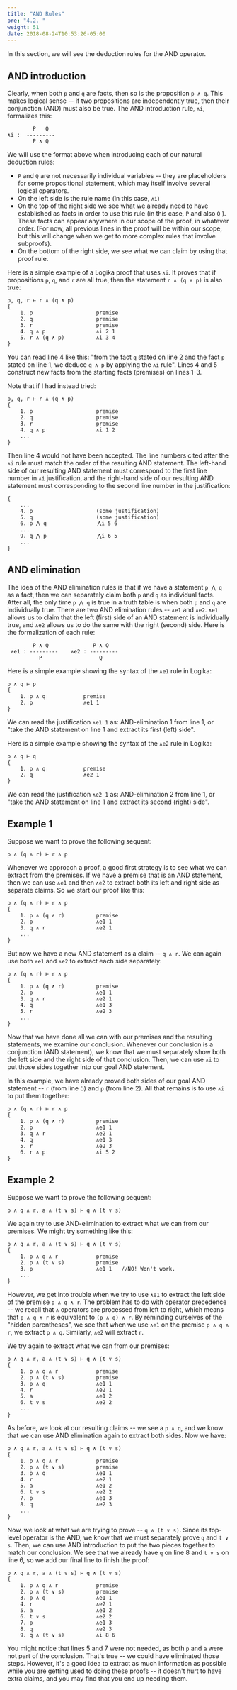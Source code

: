 ```yaml
---
title: "AND Rules"
pre: "4.2. "
weight: 51
date: 2018-08-24T10:53:26-05:00
---
```


In this section, we will see the deduction rules for the AND operator.

## AND introduction

Clearly, when both `p` and `q` are facts, then so is the proposition `p ∧ q`. This makes logical sense -- if two propositions are independently true, then their conjunction (AND) must also be true. The AND introduction rule, `∧i`, formalizes this:

```text
        P   Q   
∧i :  ---------   
        P ∧ Q
```

We will use the format above when introducing each of our natural deduction rules:

- `P` and `Q` are not necessarily individual variables -- they are placeholders for some propositional statement, which may itself involve several logical operators.
- On the left side is the rule name (in this case, `∧i`)
- On the top of the right side we see what we already need to have established as facts in order to use this rule (in this case, `P` and also `Q` ). These facts can appear anywhere in our scope of the proof, in whatever order. (For now, all previous lines in the proof will be within our scope, but this will change when we get to more complex rules that involve subproofs).
- On the bottom of the right side, we see what we can claim by using that proof rule.

Here is a simple example of a Logika proof that uses `∧i`. It proves that if propositions `p`, `q`, and `r` are all true, then the statement `r ∧ (q ∧ p)` is also true:

```text
p, q, r ⊢ r ∧ (q ∧ p)
{
    1. p                    premise
    2. q                    premise
    3. r                    premise
    4. q ∧ p                ∧i 2 1
    5. r ∧ (q ∧ p)          ∧i 3 4
}
```

You can read line 4 like this: "from the fact `q` stated on line 2 and the fact `p` stated on line 1, we deduce `q ∧ p` by applying the `∧i` rule". Lines 4 and 5 construct new facts from the starting facts (premises) on lines 1-3.

Note that if I had instead tried:

```text
p, q, r ⊢ r ∧ (q ∧ p)
{
    1. p                    premise
    2. q                    premise
    3. r                    premise
    4. q ∧ p                ∧i 1 2
    ...
}
```

Then line 4 would not have been accepted. The line numbers cited after the `∧i` rule must match the order of the resulting AND statement. The left-hand side of our resulting AND statement must correspond to the first line number in `∧i` justification, and the right-hand side of our resulting AND statement must corresponding to the second line number in the justification:

```text
{
    ...
    4. p			        (some justification)
    5. q			        (some justification)
    6. p ⋀ q                ⋀i 5 6
    ...
    9. q ⋀ p                ⋀i 6 5
    ...
}
```


## AND elimination

The idea of the AND elimination rules is that if we have a statement `p ⋀ q` as a fact, then we can separately claim both `p` and `q` as individual facts. After all, the only time `p ⋀ q` is true in a truth table is when both `p` and `q` are individually true. There are two AND elimination rules -- `∧e1` and `∧e2`. `∧e1` allows us to claim that the left (first) side of an AND statement is individually true, and `∧e2` allows us to do the same with the right (second) side. Here is the formalization of each rule: 

```text
        P ∧ Q              P ∧ Q
 ∧e1 : ---------    ∧e2 : ---------
          P                  Q
```

Here is a simple example showing the syntax of the `∧e1` rule in Logika:

```text
p ∧ q ⊢ p
{
    1. p ∧ q            premise
    2. p                ∧e1 1
}
```

We can read the justification `∧e1 1` as: AND-elimination 1 from line 1, or "take the AND statement on line 1 and extract its first (left) side".


Here is a simple example showing the syntax of the `∧e2` rule in Logika:

```text
p ∧ q ⊢ q
{
    1. p ∧ q            premise
    2. q                ∧e2 1
}
```

We can read the justification `∧e2 1` as: AND-elimination 2 from line 1, or "take the AND statement on line 1 and extract its second (right) side".

## Example 1

Suppose we want to prove the following sequent:

```text
p ∧ (q ∧ r) ⊢ r ∧ p
```

Whenever we approach a proof, a good first strategy is to see what we can extract from the premises. If we have a premise that is an AND statement, then we can use `∧e1` and then `∧e2` to extract both its left and right side as separate claims. So we start our proof like this:

```text
p ∧ (q ∧ r) ⊢ r ∧ p
{
    1. p ∧ (q ∧ r)          premise
    2. p                    ∧e1 1
    3. q ∧ r                ∧e2 1
    ...
}
```

But now we have a new AND statement as a claim -- `q ∧ r`. We can again use both `∧e1` and `∧e2` to extract each side separately:

```text
p ∧ (q ∧ r) ⊢ r ∧ p
{
    1. p ∧ (q ∧ r)          premise
    2. p                    ∧e1 1
    3. q ∧ r                ∧e2 1
    4. q                    ∧e1 3
    5. r                    ∧e2 3
    ...
}
```

Now that we have done all we can with our premises and the resulting statements, we examine our conclusion. Whenever our conclusion is a conjunction (AND statement), we know that we must separately show both the left side and the right side of that conclusion. Then, we can use `∧i` to put those sides together into our goal AND statement.

In this example, we have already proved both sides of our goal AND statement -- `r` (from line 5) and `p` (from line 2). All that remains is to use `∧i` to put them together:

```text
p ∧ (q ∧ r) ⊢ r ∧ p
{
    1. p ∧ (q ∧ r)          premise
    2. p                    ∧e1 1
    3. q ∧ r                ∧e2 1
    4. q                    ∧e1 3
    5. r                    ∧e2 3
    6. r ∧ p                ∧i 5 2
}
```


## Example 2

Suppose we want to prove the following sequent:

```text
p ∧ q ∧ r, a ∧ (t ∨ s) ⊢ q ∧ (t ∨ s)
```

We again try to use AND-elimination to extract what we can from our premises. We might try something like this:

```text
p ∧ q ∧ r, a ∧ (t ∨ s) ⊢ q ∧ (t ∨ s)
{
    1. p ∧ q ∧ r            premise
    2. p ∧ (t ∨ s)          premise
    3. p                    ∧e1 1   //NO! Won't work.
    ...
}
```

However, we get into trouble when we try to use `∧e1` to extract the left side of the premise `p ∧ q ∧ r`. The problem has to do with operator precedence -- we recall that `∧` operators are processed from left to right, which means that `p ∧ q ∧ r` is equivalent to `(p ∧ q) ∧ r`. By reminding ourselves of the "hidden parentheses", we see that when we use `∧e1` on the premise `p ∧ q ∧ r`, we extract `p ∧ q`. Similarly, `∧e2` will extract `r`.

We try again to extract what we can from our premises:

```text
p ∧ q ∧ r, a ∧ (t ∨ s) ⊢ q ∧ (t ∨ s)
{
    1. p ∧ q ∧ r            premise
    2. p ∧ (t ∨ s)          premise
    3. p ∧ q                ∧e1 1 
    4. r                    ∧e2 1                     
    5. a                    ∧e1 2 
    6. t ∨ s                ∧e2 2
    ...  
}
```

As before, we look at our resulting claims -- we see a `p ∧ q`, and we know that we can use AND elimination again to extract both sides. Now we have:

```text
p ∧ q ∧ r, a ∧ (t ∨ s) ⊢ q ∧ (t ∨ s)
{
    1. p ∧ q ∧ r            premise
    2. p ∧ (t ∨ s)          premise
    3. p ∧ q                ∧e1 1 
    4. r                    ∧e2 1                     
    5. a                    ∧e1 2 
    6. t ∨ s                ∧e2 2
    7. p                    ∧e1 3
    8. q                    ∧e2 3
    ...
}
```

Now, we look at what we are trying to prove -- `q ∧ (t ∨ s)`. Since its top-level operator is the AND, we know that we must separately prove `q` and `t ∨ s`. Then, we can use AND introduction to put the two pieces together to match our conclusion. We see that we already have `q` on line 8 and `t ∨ s` on line 6, so we add our final line to finish the proof:

```text
p ∧ q ∧ r, a ∧ (t ∨ s) ⊢ q ∧ (t ∨ s)
{
    1. p ∧ q ∧ r            premise
    2. p ∧ (t ∨ s)          premise
    3. p ∧ q                ∧e1 1 
    4. r                    ∧e2 1                     
    5. a                    ∧e1 2 
    6. t ∨ s                ∧e2 2
    7. p                    ∧e1 3
    8. q                    ∧e2 3
    9. q ∧ (t ∨ s)          ∧i 8 6
```

You might notice that lines 5 and 7 were not needed, as both `p` and `a` were not part of the conclusion. That's true -- we could have eliminated those steps. However, it's a good idea to extract as much information as possible while you are getting used to doing these proofs -- it doesn't hurt to have extra claims, and you may find that you end up needing them.